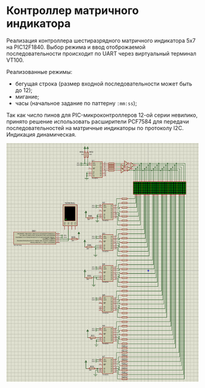 # Контроллер матричного индикатора

Реализация контроллера шестиразрядного матричного индикатора 5х7 на PIC12F1840.
Выбор режима и ввод отоброжаемой последовательности происходит по UART через виртуальный терминал VT100.

Реализованные режимы:
- бегущая строка (размер входной последовательности может быть до 12);
- мигание;
- часы (начальное задание по паттерну `:mm:ss`);

Так как число пинов для PIC-микроконтроллеров 12-ой серии невилико, принято решение 
использовать расширители PCF7584 для передачи последовательностей на матричные индикаторы 
по протоколу I2C. Индикация динамическая.

![](img/scheme.jpg)

